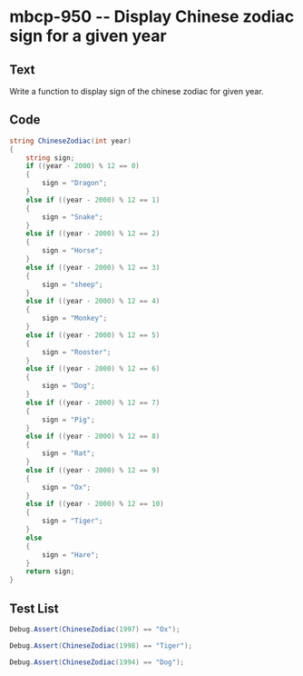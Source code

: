 # mbcp-950 -- Display Chinese zodiac sign for a given year

## Text

Write a function to display sign of the chinese zodiac for given year.

## Code

```csharp
string ChineseZodiac(int year) 
{
    string sign;
    if ((year - 2000) % 12 == 0)
    {
        sign = "Dragon";
    }
    else if ((year - 2000) % 12 == 1)
    {
        sign = "Snake";
    }
    else if ((year - 2000) % 12 == 2)
    {
        sign = "Horse";
    }
    else if ((year - 2000) % 12 == 3)
    {
        sign = "sheep";
    }
    else if ((year - 2000) % 12 == 4)
    {
        sign = "Monkey";
    }
    else if ((year - 2000) % 12 == 5)
    {
        sign = "Rooster";
    }
    else if ((year - 2000) % 12 == 6)
    {
        sign = "Dog";
    }
    else if ((year - 2000) % 12 == 7)
    {
        sign = "Pig";
    }
    else if ((year - 2000) % 12 == 8)
    {
        sign = "Rat";
    }
    else if ((year - 2000) % 12 == 9)
    {
        sign = "Ox";
    }
    else if ((year - 2000) % 12 == 10)
    {
        sign = "Tiger";
    }
    else
    {
        sign = "Hare";
    }
    return sign;
}
```

## Test List

```csharp
Debug.Assert(ChineseZodiac(1997) == "Ox");
```

```csharp
Debug.Assert(ChineseZodiac(1998) == "Tiger");
```

```csharp
Debug.Assert(ChineseZodiac(1994) == "Dog");
```
